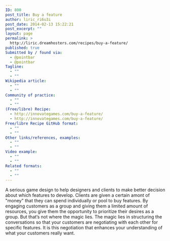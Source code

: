 ```yaml
---
ID: 800
post_title: Buy a feature
author: liric_ri6u3i
post_date: 2014-02-13 15:22:21
post_excerpt: ""
layout: page
permalink: >
  http://liric.dreamhosters.com/recipes/buy-a-feature/
published: true
Submitted by / found via:
  - @pointbar
  - @pointbar
Tagline:
  - ""
  - ""
Wikipedia article:
  - ""
  - ""
Community of practice:
  - ""
  - ""
(Free/libre) Recipe:
  - http://innovategames.com/buy-a-feature/
  - http://innovategames.com/buy-a-feature/
Free/libre Recipe GitHub format:
  - ""
  - ""
Other links/references, examples:
  - ""
  - ""
Video example:
  - ""
  - ""
Related formats:
  - ""
  - ""
---
```

A serious game design to help designers and clients to make better decision about which features to develop. Clients are given a certain amont of "money" that they can spend individually or pool to buy features. By engaging customers as a group and giving them a limited amount of resources, you give them the opportunity to prioritize their desires as a group. But that’s not where the magic lies. The magic lies in structuring the conversations so that your customers are negotiating with each other for specific features. It is this negotiation that enhances your understanding of what your customers really want.